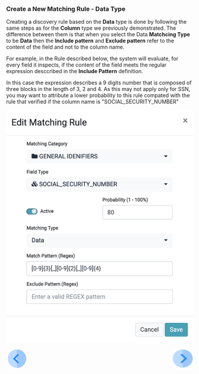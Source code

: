 ### Create a New Matching Rule - Data Type

Creating a discovery rule based on the **Data** type is done by following the same steps as for the **Column** type we previously demonstrated. The difference between them is that when you select the Data **Matchcing Type** to be **Data** then the **Include pattern** and **Exclude pattern** refer to the content of the field and not to the column name. 

For example, in the Rule described below, the system will evaluate, for every field it inspects, if the content of the field meets the regular expression desccribed in the **Include Pattern** definition. 

In this case the expression describes a 9 digits number that is composed of three blocks in the length of 3, 2 and 4. As this may not apply only for SSN, you may want to attribute a lower probability to this rule compated with the rule that verified if the column name is "SOCIAL_SECURITY_NUMBER" 

![image](../images/07_Discovery_Matching_Type_Data.png)


[![Previous](../images/Previous.png)]( 03_03_02_Discovery_NewMatchingRule_Column.md)[<img align="right" width="60" height="54" src="../images/Next.png">](03_03_04_Discovery_NewMatchingRule_DataFunction.md)

